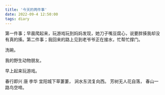 ```yaml
---
title: '今天的两件事'
date: 2022-09-4 12:50:00
tags: diary
---
```

第一件事；早晨爬起来，玩游戏玩到妈妈发现，她刀子嘴豆腐心，说要胖揍我却没有真的揍。第二件事；我回来的路上见到老爷爷正在接水，忙帮忙撑门。

洗碗。

我的野生动物朋友。

早上起来玩游戏。

春行即兴 唐 李华
宜阳城下草萋萋，
涧水东流复向西。
芳树无人花自落，
春山一路鸟空啼。
